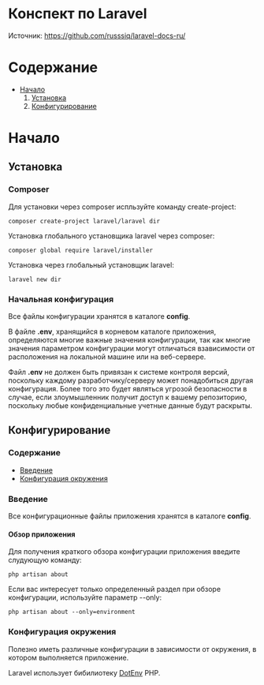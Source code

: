 # Конспект по Laravel

Источник: https://github.com/russsiq/laravel-docs-ru/

# Содержание

- [Начало](#начало)
    1. [Установка](#установка)
    2. [Конфигурирование](#конфигурирование)

# Начало

## Установка

### Composer

Для установки через composer испльзуйте команду create-project:

    composer create-project laravel/laravel dir

Установка глобального установщика laravel через composer:

    composer global require laravel/installer

Установка через глобальный установщик laravel:

    laravel new dir

### Начальная конфигурация

Все файлы конфигурации хранятся в каталоге <b>config</b>.

В файле <b>.env</b>, хранящийся в корневом каталоге приложения, определяются многие важные значения конфигурации, так как многие значения параметром конфигурации могут отличаться взависимости от расположения на локальной машине или на веб-сервере.

Файл <b>.env</b> не должен быть привязан к системе контроля версий, поскольку каждому разработчику/серверу может понадобиться другая конфигурация. Более того это будет являться угрозой безопасности в случае, если злоумышленник получит доступ к вашему репозиторию, поскольку любые конфиденциальные учетные данные будут раскрыты.

## Конфигурирование

### Содержание

- [Введение](#введение)
- [Конфигурация окружения](#конфигурация-окружения)

### Введение

Все конфигурационные файлы приложения хранятся в каталоге <b>config</b>.

#### Обзор приложения

Для получения краткого обзора конфигурации приложения введите слудующую команду:

    php artisan about

Если вас интересует только определенный раздел при обзоре конфигурации, используйте параметр --only:

    php artisan about --only=environment

### Конфигурация окружения

Полезно иметь различные конфигурации в зависимости от окружения, в котором выполняется приложение. 

Laravel использует бибилиотеку [DotEnv](https://github.com/vlucas/phpdotenv) PHP.
